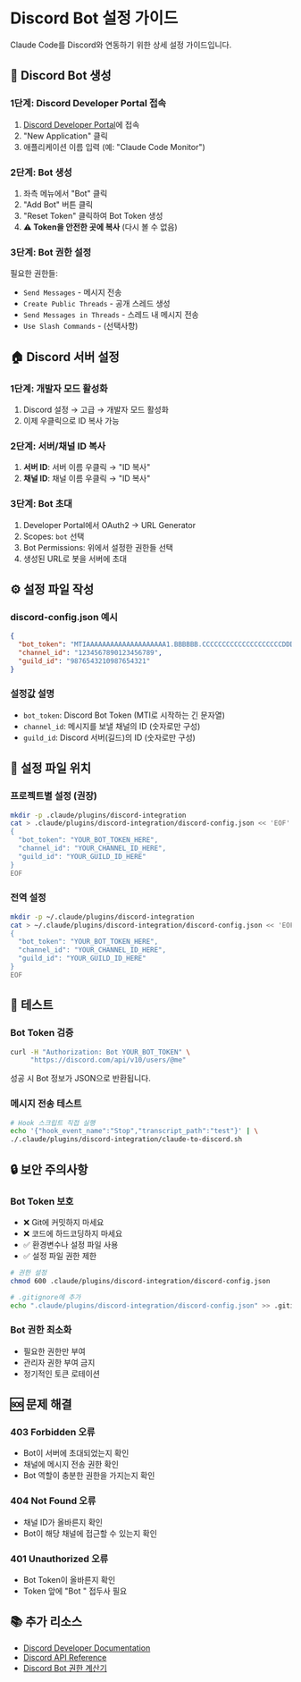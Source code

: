 # Discord Bot 설정 가이드

Claude Code를 Discord와 연동하기 위한 상세 설정 가이드입니다.

## 🤖 Discord Bot 생성

### 1단계: Discord Developer Portal 접속
1. [Discord Developer Portal](https://discord.com/developers/applications)에 접속
2. "New Application" 클릭
3. 애플리케이션 이름 입력 (예: "Claude Code Monitor")

### 2단계: Bot 생성
1. 좌측 메뉴에서 "Bot" 클릭
2. "Add Bot" 버튼 클릭
3. "Reset Token" 클릭하여 Bot Token 생성
4. **⚠️ Token을 안전한 곳에 복사** (다시 볼 수 없음)

### 3단계: Bot 권한 설정
필요한 권한들:
- `Send Messages` - 메시지 전송
- `Create Public Threads` - 공개 스레드 생성
- `Send Messages in Threads` - 스레드 내 메시지 전송
- `Use Slash Commands` - (선택사항)

## 🏠 Discord 서버 설정

### 1단계: 개발자 모드 활성화
1. Discord 설정 → 고급 → 개발자 모드 활성화
2. 이제 우클릭으로 ID 복사 가능

### 2단계: 서버/채널 ID 복사
1. **서버 ID**: 서버 이름 우클릭 → "ID 복사"
2. **채널 ID**: 채널 이름 우클릭 → "ID 복사"

### 3단계: Bot 초대
1. Developer Portal에서 OAuth2 → URL Generator
2. Scopes: `bot` 선택
3. Bot Permissions: 위에서 설정한 권한들 선택
4. 생성된 URL로 봇을 서버에 초대

## ⚙️ 설정 파일 작성

### discord-config.json 예시
```json
{
  "bot_token": "MTIAAAAAAAAAAAAAAAAAAAA1.BBBBBB.CCCCCCCCCCCCCCCCCCCCDDDDDDDDDDDDDDDDDDD0",
  "channel_id": "1234567890123456789",
  "guild_id": "9876543210987654321"
}
```

### 설정값 설명
- `bot_token`: Discord Bot Token (MTI로 시작하는 긴 문자열)
- `channel_id`: 메시지를 보낼 채널의 ID (숫자로만 구성)
- `guild_id`: Discord 서버(길드)의 ID (숫자로만 구성)

## 🔧 설정 파일 위치

### 프로젝트별 설정 (권장)
```bash
mkdir -p .claude/plugins/discord-integration
cat > .claude/plugins/discord-integration/discord-config.json << 'EOF'
{
  "bot_token": "YOUR_BOT_TOKEN_HERE",
  "channel_id": "YOUR_CHANNEL_ID_HERE", 
  "guild_id": "YOUR_GUILD_ID_HERE"
}
EOF
```

### 전역 설정
```bash
mkdir -p ~/.claude/plugins/discord-integration
cat > ~/.claude/plugins/discord-integration/discord-config.json << 'EOF'
{
  "bot_token": "YOUR_BOT_TOKEN_HERE",
  "channel_id": "YOUR_CHANNEL_ID_HERE",
  "guild_id": "YOUR_GUILD_ID_HERE"
}
EOF
```

## 🧪 테스트

### Bot Token 검증
```bash
curl -H "Authorization: Bot YOUR_BOT_TOKEN" \
     "https://discord.com/api/v10/users/@me"
```

성공 시 Bot 정보가 JSON으로 반환됩니다.

### 메시지 전송 테스트
```bash
# Hook 스크립트 직접 실행
echo '{"hook_event_name":"Stop","transcript_path":"test"}' | \
./.claude/plugins/discord-integration/claude-to-discord.sh
```

## 🔒 보안 주의사항

### Bot Token 보호
- ❌ Git에 커밋하지 마세요
- ❌ 코드에 하드코딩하지 마세요  
- ✅ 환경변수나 설정 파일 사용
- ✅ 설정 파일 권한 제한

```bash
# 권한 설정
chmod 600 .claude/plugins/discord-integration/discord-config.json

# .gitignore에 추가
echo ".claude/plugins/discord-integration/discord-config.json" >> .gitignore
```

### Bot 권한 최소화
- 필요한 권한만 부여
- 관리자 권한 부여 금지
- 정기적인 토큰 로테이션

## 🆘 문제 해결

### 403 Forbidden 오류
- Bot이 서버에 초대되었는지 확인
- 채널에 메시지 전송 권한 확인
- Bot 역할이 충분한 권한을 가지는지 확인

### 404 Not Found 오류
- 채널 ID가 올바른지 확인
- Bot이 해당 채널에 접근할 수 있는지 확인

### 401 Unauthorized 오류
- Bot Token이 올바른지 확인
- Token 앞에 "Bot " 접두사 필요

## 📚 추가 리소스

- [Discord Developer Documentation](https://discord.com/developers/docs)
- [Discord API Reference](https://discord.com/developers/docs/reference)
- [Discord Bot 권한 계산기](https://discordapi.com/permissions.html)
